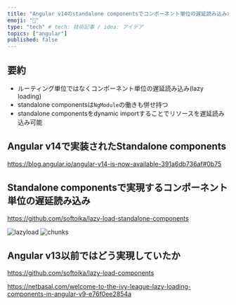 ```yaml
---
title: "Angular v14のstandalone componentsでコンポーネント単位の遅延読み込みが簡単になったっぽい"
emoji: "🎉"
type: "tech" # tech: 技術記事 / idea: アイデア
topics: ["angular"]
published: false
---
```

## 要約
- ルーティング単位ではなくコンポーネント単位の遅延読み込み(lazy loading)
- standalone componentsは`NgModule`の働きも併せ持つ
- standalone componentsをdynamic importすることでリソースを遅延読み込み可能

## Angular v14で実装されたStandalone components
https://blog.angular.io/angular-v14-is-now-available-391a6db736af#0b75

## Standalone componentsで実現するコンポーネント単位の遅延読み込み
https://github.com/softoika/lazy-load-standalone-components

![lazyload](https://storage.googleapis.com/zenn-user-upload/2ecaa9741930-20220609.png)
![chunks](https://storage.googleapis.com/zenn-user-upload/62d988c1a8d6-20220609.png)

## Angular v13以前ではどう実現していたか
https://github.com/softoika/lazy-load-components

https://netbasal.com/welcome-to-the-ivy-league-lazy-loading-components-in-angular-v9-e76f0ee2854a
